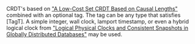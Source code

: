 CRDT's based on ["A Low-Cost Set CRDT Based on Causal Lengths"](https://dl.acm.org/doi/pdf/10.1145/3380787.3393678)
combined with an optional tag. The tag can be any type that satisfies [TagT]. A simple
integer, wall clock, lamport timestamp, or even a hybrid logical clock from ["Logical Physical Clocks and Consistent Snapshots
in Globally Distributed Databases"](http://www.cse.buffalo.edu/tech-reports/2014-04.pdf) may
be used.
